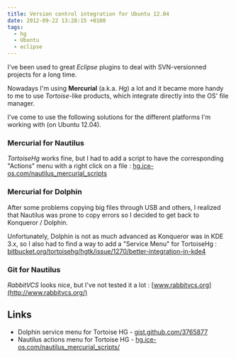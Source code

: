```yaml
---
title: Version control integration for Ubuntu 12.04
date: 2012-09-22 13:28:15 +0100
tags:
  - hg
  - Ubuntu
  - eclipse
---
```


I've been used to great *Eclipse* plugins to deal with SVN-versionned projects for a long time.

Nowadays I'm using **Mercurial** (a.k.a. *Hg*) a lot and it became more handy to me to use *Tortoise*-like products, which integrate directly into the OS' file manager.

I've come to use the following solutions for the different platforms I'm working with (on Ubuntu 12.04).


### Mercurial for Nautilus

*TortoiseHg* works fine, but I had to add a script to have the corresponding "Actions" menu with a right click on a file : [hg.ice-os.com/nautilus_mercurial_scripts](http://hg.ice-os.com/nautilus_mercurial_scripts/)


### Mercurial for Dolphin

After some problems copying big files through USB and others, I realized that Nautilus was prone to copy errors so I decided to get back to Konqueror / Dolphin.

Unfortunately, Dolphin is not as much advanced as Konqueror was in KDE 3.x, so I also had to find a way to add a "Service Menu" for TortoiseHg : [bitbucket.org/tortoisehg/hgtk/issue/1270/better-integration-in-kde4](https://bitbucket.org/tortoisehg/hgtk/issue/1270/better-integration-in-kde4)


### Git for Nautilus

*RabbitVCS* looks nice, but I've not tested it a lot : [www.rabbitvcs.org](http://www.rabbitvcs.org/)


## Links

- Dolphin service menu for Tortoise HG - [gist.github.com/3765877](https://gist.github.com/3765877)
- Nautilus actions menu for Tortoise HG - [hg.ice-os.com/nautilus_mercurial_scripts/](http://hg.ice-os.com/nautilus_mercurial_scripts/)
